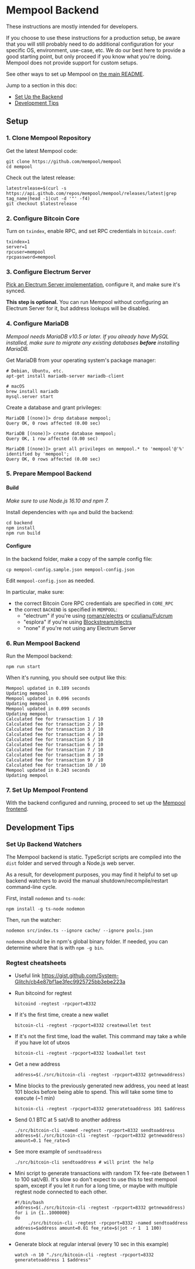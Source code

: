 # Mempool Backend

These instructions are mostly intended for developers. 

If you choose to use these instructions for a production setup, be aware that you will still probably need to do additional configuration for your specific OS, environment, use-case, etc. We do our best here to provide a good starting point, but only proceed if you know what you're doing. Mempool does not provide support for custom setups.

See other ways to set up Mempool on [the main README](/../../#installation-methods).

Jump to a section in this doc:
- [Set Up the Backend](#setup)
- [Development Tips](#development-tips)

## Setup

### 1. Clone Mempool Repository

Get the latest Mempool code:

```
git clone https://github.com/mempool/mempool
cd mempool
```

Check out the latest release:

```
latestrelease=$(curl -s https://api.github.com/repos/mempool/mempool/releases/latest|grep tag_name|head -1|cut -d '"' -f4)
git checkout $latestrelease
```

### 2. Configure Bitcoin Core

Turn on `txindex`, enable RPC, and set RPC credentials in `bitcoin.conf`:

```
txindex=1
server=1
rpcuser=mempool
rpcpassword=mempool
```

### 3. Configure Electrum Server

[Pick an Electrum Server implementation](https://mempool.space/docs/faq#address-lookup-issues), configure it, and make sure it's synced.

**This step is optional.** You can run Mempool without configuring an Electrum Server for it, but address lookups will be disabled.

### 4. Configure MariaDB

_Mempool needs MariaDB v10.5 or later. If you already have MySQL installed, make sure to migrate any existing databases **before** installing MariaDB._

Get MariaDB from your operating system's package manager:

```
# Debian, Ubuntu, etc.
apt-get install mariadb-server mariadb-client

# macOS
brew install mariadb
mysql.server start
```

Create a database and grant privileges:

```
MariaDB [(none)]> drop database mempool;
Query OK, 0 rows affected (0.00 sec)

MariaDB [(none)]> create database mempool;
Query OK, 1 row affected (0.00 sec)

MariaDB [(none)]> grant all privileges on mempool.* to 'mempool'@'%' identified by 'mempool';
Query OK, 0 rows affected (0.00 sec)
```

### 5. Prepare Mempool Backend

#### Build

_Make sure to use Node.js 16.10 and npm 7._

Install dependencies with `npm` and build the backend:

```
cd backend
npm install
npm run build
```

#### Configure

In the backend folder, make a copy of the sample config file:

```
cp mempool-config.sample.json mempool-config.json
```

Edit `mempool-config.json` as needed. 

In particular, make sure:
- the correct Bitcoin Core RPC credentials are specified in `CORE_RPC`
- the correct `BACKEND` is specified in `MEMPOOL`:
  - "electrum" if you're using [romanz/electrs](https://github.com/romanz/electrs) or [cculianu/Fulcrum](https://github.com/cculianu/Fulcrum)
  - "esplora" if you're using [Blockstream/electrs](https://github.com/Blockstream/electrs)
  - "none" if you're not using any Electrum Server

### 6. Run Mempool Backend

Run the Mempool backend:

```
npm run start
```

When it's running, you should see output like this:

```
Mempool updated in 0.189 seconds
Updating mempool
Mempool updated in 0.096 seconds
Updating mempool
Mempool updated in 0.099 seconds
Updating mempool
Calculated fee for transaction 1 / 10
Calculated fee for transaction 2 / 10
Calculated fee for transaction 3 / 10
Calculated fee for transaction 4 / 10
Calculated fee for transaction 5 / 10
Calculated fee for transaction 6 / 10
Calculated fee for transaction 7 / 10
Calculated fee for transaction 8 / 10
Calculated fee for transaction 9 / 10
Calculated fee for transaction 10 / 10
Mempool updated in 0.243 seconds
Updating mempool
```

### 7. Set Up Mempool Frontend
With the backend configured and running, proceed to set up the [Mempool frontend](../frontend#manual-setup).

## Development Tips

### Set Up Backend Watchers

The Mempool backend is static. TypeScript scripts are compiled into the `dist` folder and served through a Node.js web server. 

As a result, for development purposes, you may find it helpful to set up backend watchers to avoid the manual shutdown/recompile/restart command-line cycle.

First, install `nodemon` and `ts-node`:

```
npm install -g ts-node nodemon
```

Then, run the watcher:

```
nodemon src/index.ts --ignore cache/ --ignore pools.json
```

`nodemon` should be in npm's global binary folder. If needed, you can determine where that is with `npm -g bin`.

### Regtest cheatsheets

* Useful link https://gist.github.com/System-Glitch/cb4e87bf1ae3fec9925725bb3ebe223a

* Run bitcoind for regtest
   ```
   bitcoind -regtest -rpcport=8332
   ```

* If it's the first time, create a new wallet
   ```
   bitcoin-cli -regtest -rpcport=8332 createwallet test
   ```

* If it's not the first time, load the wallet. This command may take a while if you have lot of utxos
   ```
   bitcoin-cli -regtest -rpcport=8332 loadwallet test
   ```

* Get a new address
   ```
   address=$(./src/bitcoin-cli -regtest -rpcport=8332 getnewaddress)
   ```

* Mine blocks to the previously generated new address, you need at least 101 blocks before being able to spend. This will take some time to execute (~1 min)
   ```
   bitcoin-cli -regtest -rpcport=8332 generatetoaddress 101 $address
   ```

* Send 0.1 BTC at 5 sat/vB to another address
   ```
   ./src/bitcoin-cli -named -regtest -rpcport=8332 sendtoaddress address=$(./src/bitcoin-cli -regtest -rpcport=8332 getnewaddress) amount=0.1 fee_rate=5
   ```

* See more example of `sendtoaddress`
   ```
   ./src/bitcoin-cli sendtoaddress # will print the help
   ```

* Mini script to generate transactions with random TX fee-rate (between 1 to 100 sat/vB). It's slow so don't expect to use this to test mempool spam, except if you let it run for a long time, or maybe with multiple regtest node connected to each other.
   ```
   #!/bin/bash
   address=$(./src/bitcoin-cli -regtest -rpcport=8332 getnewaddress)
   for i in {1..1000000}
   do
	    ./src/bitcoin-cli -regtest -rpcport=8332 -named sendtoaddress address=$address amount=0.01 fee_rate=$(jot -r 1  1 100)
   done
   ```

* Generate block at regular interval (every 10 sec in this example)
   ```
   watch -n 10 "./src/bitcoin-cli -regtest -rpcport=8332 generatetoaddress 1 $address"
   ```

